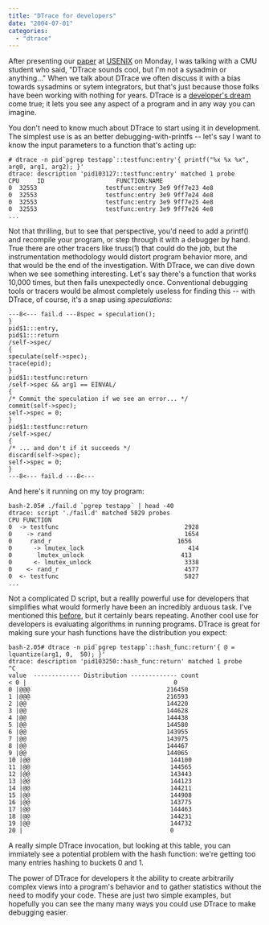 ```yaml
---
title: "DTrace for developers"
date: "2004-07-01"
categories: 
  - "dtrace"
---
```


After presenting our [paper](http://www.sun.com/bigadmin/content/dtrace/dtrace_usenix.pdf) at [USENIX](http://www.usenix.org/events/usenix04/index.html) on Monday, I was talking with a CMU student who said, "DTrace sounds cool, but I'm not a sysadmin or anything..." When we talk about DTrace we often discuss it with a bias towards sysadmins or sytem integrators, but that's just because those folks have been working with nothing for years. DTrace is a [developer's dream](http://slashdot.org/~kma/journal/75427) come true; it lets you see any aspect of a program and in any way you can imagine.

You don't need to know much about DTrace to start using it in development. The simplest use is as an better debugging-with-printfs -- let's say I want to know the input parameters to a function that's acting up:

```
# dtrace -n pid`pgrep testapp`::testfunc:entry'{ printf("%x %x %x", arg0, arg1, arg2); }'
dtrace: description 'pid103127::testfunc:entry' matched 1 probe
CPU     ID                    FUNCTION:NAME
0  32553                   testfunc:entry 3e9 9ff7e23 4e8
0  32553                   testfunc:entry 3e9 9ff7e24 4e8
0  32553                   testfunc:entry 3e9 9ff7e25 4e8
0  32553                   testfunc:entry 3e9 9ff7e26 4e8
...

```

Not that thrilling, but to see that perspective, you'd need to add a printf() and recompile your program, or step through it with a debugger by hand. True there are other tracers like truss(1) that could do the job, but the instrumentation methodology would distort program behavior more, and that would be the end of the investigation. With DTrace, we can dive down when we see something interesting. Let's say there's a function that works 10,000 times, but then fails unexpectedly once. Conventional debugging tools or tracers would be almost completely useless for finding this -- with DTrace, of course, it's a snap using _speculations_:

```
---8<--- fail.d ---8spec = speculation();
}
pid$1:::entry,
pid$1:::return
/self->spec/
{
speculate(self->spec);
trace(epid);
}
pid$1::testfunc:return
/self->spec && arg1 == EINVAL/
{
/* Commit the speculation if we see an error... */
commit(self->spec);
self->spec = 0;
}
pid$1::testfunc:return
/self->spec/
{
/* ... and don't if it succeeds */
discard(self->spec);
self->spec = 0;
}
---8<--- fail.d ---8<---

```

And here's it running on my toy program:

```
bash-2.05# ./fail.d `pgrep testapp` | head -40
dtrace: script './fail.d' matched 5829 probes
CPU FUNCTION
0  -> testfunc                                   2928
0    -> rand                                     1654
0     rand_r                                   1656
0      -> lmutex_lock                             414
0       lmutex_unlock                           413
0      <- lmutex_unlock                          3338
0    <- rand_r                                   4577
0  <- testfunc                                   5827
...

```

Not a complicated D script, but a reallly powerful use for developers that simplifies what would formerly have been an incredibly arduous task. I've mentioned this [before](http://dtrace.org/blogs/ahl/warm_up_the_propaganda_machine), but it certainly bears repeating. Another cool use for developers is evaluating algorithms in running programs. DTrace is great for making sure your hash functions have the distribution you expect:

```
bash-2.05# dtrace -n pid`pgrep testapp`::hash_func:return'{ @ = lquantize(arg1, 0,  50); }'
dtrace: description 'pid103250::hash_func:return' matched 1 probe
^C
value  ------------- Distribution ------------- count
< 0 |                                         0
0 |@@@                                      216450
1 |@@@                                      216593
2 |@@                                       144220
3 |@@                                       144628
4 |@@                                       144438
5 |@@                                       144580
6 |@@                                       143955
7 |@@                                       143975
8 |@@                                       144467
9 |@@                                       144065
10 |@@                                       144100
11 |@@                                       144565
12 |@@                                       143443
13 |@@                                       144123
14 |@@                                       144211
15 |@@                                       144908
16 |@@                                       143775
17 |@@                                       144463
18 |@@                                       144231
19 |@@                                       144732
20 |                                         0

```

A really simple DTrace invocation, but looking at this table, you can immiately see a potential problem with the hash function: we're getting too many entries hashing to buckets 0 and 1.

The power of DTrace for developers it the ability to create arbitrarily complex views into a program's behavior and to gather statistics without the need to modify your code. These are just two simple examples, but hopefully you can see the many many ways you could use DTrace to make debugging easier.
